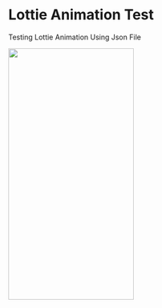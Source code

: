 # Lottie Animation Test
 Testing Lottie Animation Using Json File
 
 <img align="center" width="250" height="500" src= "https://user-images.githubusercontent.com/54822823/76671229-96a6b500-659d-11ea-9545-28dfc02aea5e.gif
">
